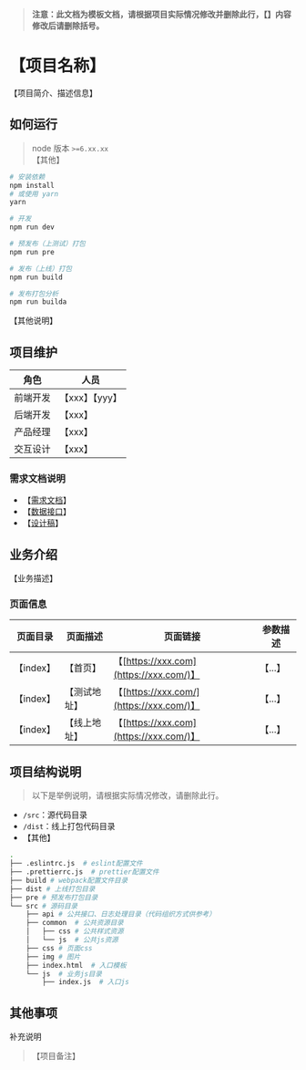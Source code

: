 > **注意：此文档为模板文档，请根据项目实际情况修改并删除此行，【】内容修改后请删除括号。**

# 【项目名称】

【项目简介、描述信息】

## 如何运行

> node 版本 `>=6.xx.xx` <br>
> 【其他】

```bash
# 安装依赖
npm install
# 或使用 yarn
yarn

# 开发
npm run dev

# 预发布（上测试）打包
npm run pre

# 发布（上线）打包
npm run build

# 发布打包分析
npm run builda

```

【其他说明】

## 项目维护

| 角色     | 人员           |
| -------- | -------------- |
| 前端开发 | 【xxx】【yyy】 |
| 后端开发 | 【xxx】        |
| 产品经理 | 【xxx】        |
| 交互设计 | 【xxx】        |

### 需求文档说明

- 【[需求文档](https://xxx)】
- 【[数据接口](https://xxx)】
- 【[设计稿](https://xxx)】

## 业务介绍

【业务描述】

### 页面信息

| 页面目录  | 页面描述     | 页面链接                                 | 参数描述 |
| --------- | ------------ | ---------------------------------------- | -------- |
| 【index】 | 【首页】     | 【[https://xxx.com](https://xxx.com/)】  | 【...】  |
| 【index】 | 【测试地址】 | 【[https://xxx.com/](https://xxx.com/)】 | 【...】  |
| 【index】 | 【线上地址】 | 【[https://xxx.com](https://xxx.com/)】  | 【...】  |

## 项目结构说明

> 以下是举例说明，请根据实际情况修改，请删除此行。

- `/src`：源代码目录
- `/dist`：线上打包代码目录
- 【其他】

```bash
.
├── .eslintrc.js  # eslint配置文件
├── .prettierrc.js  # prettier配置文件
├── build # webpack配置文件目录
├── dist # 上线打包目录
├── pre # 预发布打包目录
└── src # 源码目录
    ├── api # 公共接口、日志处理目录（代码组织方式供参考）
    ├── common  # 公共资源目录
    │   ├── css # 公共样式资源
    │   └── js  # 公共js资源
    ├── css # 页面css
    ├── img # 图片
    ├── index.html  # 入口模板
    └── js  # 业务js目录
        ├── index.js  # 入口js
```

## 其他事项

补充说明

> 【项目备注】
